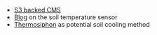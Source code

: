 * [S3 backed CMS](https://github.com/A-Helberg/adlet)
* [Blog](https://chrisramsay.co.uk/posts/2014/04/soil-temperature-monitoring-part-one/) on the soil temperature sensor
* [Thermosiphon](http://www.appropedia.org/Thermosiphon) as potential soil cooling method